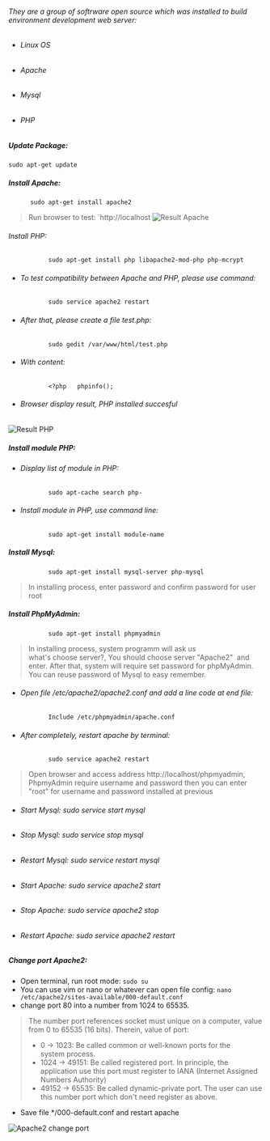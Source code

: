 ###### They are a group of softrware open source which was installed to build environment development web server:
+ ###### *Linux OS*
+ ###### *Apache* 
+ ###### *Mysql* 
+ ###### *PHP* 
##### Update Package: 
`sudo apt-get update`
##### Install Apache: 
`      sudo apt-get install apache2`
> Run browser to test: `http://localhost
![Result Apache](https://i.imgur.com/mIK2w6g.png)
###### Install PHP:
`           sudo apt-get install php libapache2-mod-php php-mcrypt`
+ ###### *To test compatibility between Apache and PHP, please use command:*
`           sudo service apache2 restart`
+ ###### *After that, please create a file test.php:* 
`           sudo gedit /var/www/html/test.php`
+ ###### *With content*: 
`           <?php
               phpinfo();`
+ ###### *Browser display result, PHP installed succesful*
![Result PHP](http://i.imgur.com/5j5qnYh.png)

##### Install module PHP:
+ ###### *Display list of module in PHP*:
`           sudo apt-cache search php-`
+ ###### *Install module in PHP, use command line*:
`           sudo apt-get install module-name`

##### Install Mysql:
`           sudo apt-get install mysql-server php-mysql`
> In installing process, enter password and confirm password for user root
##### Install PhpMyAdmin:
`           sudo apt-get install phpmyadmin`
> In installing process, system programm will ask us what's choose server?, You should choose server "Apache2"  and enter. After that, system will require set password for phpMyAdmin. You can reuse password of Mysql to easy remember. 
+ ###### *Open file /etc/apache2/apache2.conf and add a line code at end file:*

`           Include /etc/phpmyadmin/apache.conf`
+ ###### *After completely, restart apache by terminal*:
`           sudo service apache2 restart`
> Open browser and access address http://localhost/phpmyadmin, PhpmyAdmin require username and password then you can enter "root" for username and password installed at previous

+ ###### *Start Mysql: sudo service start mysql* 
+ ###### *Stop Mysql: sudo service stop mysql*
+ ###### *Restart Mysql: sudo service restart mysql*
+ ###### *Start Apache: sudo service apache2 start*
+ ###### *Stop Apache: sudo service apache2 stop*
+ ###### *Restart Apache: sudo service apache2 restart*

##### Change port Apache2:

+ Open terminal, run root mode: `sudo su` 
+ You can use vim or nano or whatever can open file config: `nano /etc/apache2/sites-available/000-default.conf`
+ change port 80 into a number from 1024 to 65535. 
> The number port references socket must unique on a computer, value from 0 to 65535 (16 bits). Therein, value of port:
> + 0 -> 1023: Be called common or well-known ports for the system process.
> + 1024 -> 49151: Be called registered port. In principle, the application use this port must register to IANA (Internet Assigned Numbers Authority)
> + 49152 -> 65535: Be called dynamic-private port. The user can use this number port which don't need register as above.  
+ Save file */000-default.conf and restart apache 

![Apache2 change port](https://lh3.googleusercontent.com/Ai_EIPJ15ofz6rpUz33HczjrpEfYHolo_r048I_2lY5JdMnB1VgScmh-2YQKvo7R9wyFYNMgX0TxdT2qmMBqywNtltQHEkezVoXFHHMZpT4P72bMvVVZ_tMhiU8SfDwPIlw4FKm4QaB-WwN2rS2-rE75Emgx-9RiQgDg_uCqvjiwGpbpY_nz5ACY41I3zCLgkmmlkKX1HgFXh8Kd2gbkHlAXd7WKDlOcJC-z3sJ7j97NTal9tdikKH5FQdqLw_8xbSUO0B3Oal2U-ZhG3mbm_sgwYESupVotr9doVNN1gK6ZRZJrR1mSl0t5ThTDD8nQP2PXbYc7oMueB4BjHp2nnfL5huAnRBELHhPt6kxzL_3te7R7jjHX2QMBqo3way51SYjZ32Ew0KQdhL50jC_pgtAMJMeCfVoxv_nOb442sfTpXdnrNbgkoXKH8w4mc5Va0hFC6LTO3eNDzIs2aXqih8_D5dLPYTsAzLmxvrnZyATAHZIiT9e_5-KZAKR68XbGPWqwLuxZOqAm-ZYYsmgFDcOZddWPkH_S1JleNj5atlLmhueUuNJ_YEhNJu2o2J8SNBY6GdsEANQnIDQU15FKci7dREGqHgz17hqH4BQQ73mS0-leBfqhdc49yiXxYNS5jZuaKa5kpWQ-KuF9s0iySgYfMZVJ1JAW=s639-no)



